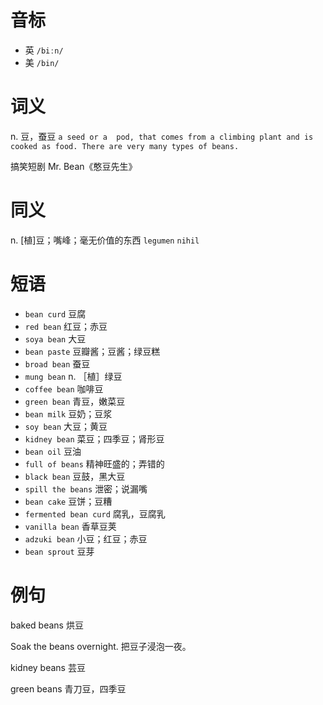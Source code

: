 # 音标

- 英 `/biːn/`
- 美 `/bin/`

# 词义

n. 豆，蚕豆
`a seed or a  pod, that comes from a climbing plant and is cooked as food. There are very many types of beans.`



搞笑短剧 Mr. Bean《憨豆先生》

# 同义

n. [植]豆；嘴峰；毫无价值的东西
`legumen` `nihil`

# 短语

- `bean curd` 豆腐
- `red bean` 红豆；赤豆
- `soya bean` 大豆
- `bean paste` 豆瓣酱；豆酱；绿豆糕
- `broad bean` 蚕豆
- `mung bean` n. ［植］绿豆
- `coffee bean` 咖啡豆
- `green bean` 青豆，嫩菜豆
- `bean milk` 豆奶；豆浆
- `soy bean` 大豆；黄豆
- `kidney bean` 菜豆；四季豆；肾形豆
- `bean oil` 豆油
- `full of beans` 精神旺盛的；弄错的
- `black bean` 豆鼓，黑大豆
- `spill the beans` 泄密；说漏嘴
- `bean cake` 豆饼；豆糟
- `fermented bean curd` 腐乳，豆腐乳
- `vanilla bean` 香草豆荚
- `adzuki bean` 小豆；红豆；赤豆
- `bean sprout` 豆芽

# 例句

baked beans
烘豆

Soak the beans overnight.
把豆子浸泡一夜。

kidney beans
芸豆

green beans
青刀豆，四季豆


